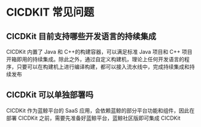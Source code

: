 # CICDKIT 常见问题
## CICDKit 目前支持哪些开发语言的持续集成

CICDKit 内置了 Java 和 C++的构建容器，可以满足标准 Java 项目和 C++ 项目开箱即用的持续集成。除此之外，通过自定义构建机，理论上任何开发语言的程序，只要可以在构建机上进行编译构建，都可以接入流水线中，完成持续集成和持续发布

## CICDKit 可以单独部署吗

CICDKit 作为蓝鲸平台的 SaaS 应用，会依赖蓝鲸的部分平台功能和组件，因此在部署 CICDKit 之前，需要先准备好蓝鲸平台，蓝鲸社区版即可集成 CICDKit
